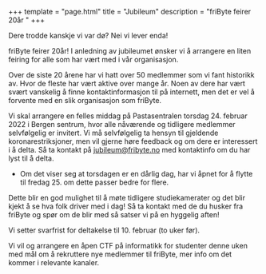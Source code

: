 +++
template = "page.html"
title = "Jubileum"
description = "friByte feirer 20år " 
+++

Dere trodde kanskje vi var dø? Nei vi lever enda!

friByte feirer 20år! I anledning av jubileumet ønsker vi å arrangere en liten
feiring for alle som har vært med i vår organisasjon.

Over de siste 20 årene har vi hatt over 50 medlemmer som vi fant historikk av.
Hvor de fleste har vært aktive over mange år. Noen av dere har vært svært
vanskelig å finne kontaktinformasjon til på internett, men det er vel å forvente
med en slik organisasjon som friByte.

Vi skal arrangere en felles middag på Pastasentralen torsdag 24. februar 2022 i
Bergen sentrum, hvor alle nåværende og tidligere medlemmer selvfølgelig er
invitert. Vi må selvfølgelig ta hensyn til gjeldende koronarestriksjoner, men
vil gjerne høre feedback og om dere er interessert i å delta. Så ta kontakt på
[jubileum@fribyte.no](mailto:jubileum@fribyte.no) med kontaktinfo om du har lyst
til å delta.

- Om det viser seg at torsdagen er en dårlig dag, har vi åpnet for å flytte til
  fredag 25. om dette passer bedre for flere.

Dette blir en god mulighet til å møte tidligere studiekamerater og det blir
kjekt å se hva folk driver med i dag! Så ta kontakt med de du husker fra friByte
og spør om de blir med så satser vi på en hyggelig aften!

Vi setter svarfrist for deltakelse til 10. februar (to uker før).

Vi vil og arrangere en åpen CTF på informatikk for studenter denne uken med mål
om å rekruttere nye medlemmer til friByte, mer info om det kommer i relevante
kanaler.
